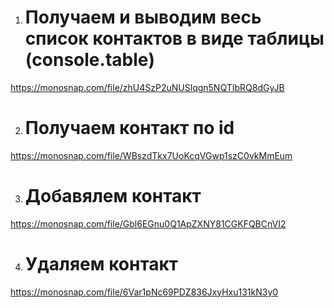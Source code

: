 1) # Получаем и выводим весь список контактов в виде таблицы (console.table)
https://monosnap.com/file/zhU4SzP2uNUSlqgn5NQTIbRQ8dGyJB

2) # Получаем контакт по id
https://monosnap.com/file/WBszdTkx7UoKcqVGwp1szC0vkMmEum

3) # Добавялем контакт
https://monosnap.com/file/Gbl6EGnu0Q1ApZXNY81CGKFQBCnVI2

4) # Удаляем контакт
https://monosnap.com/file/6Var1pNc69PDZ836JxyHxu131kN3y0
